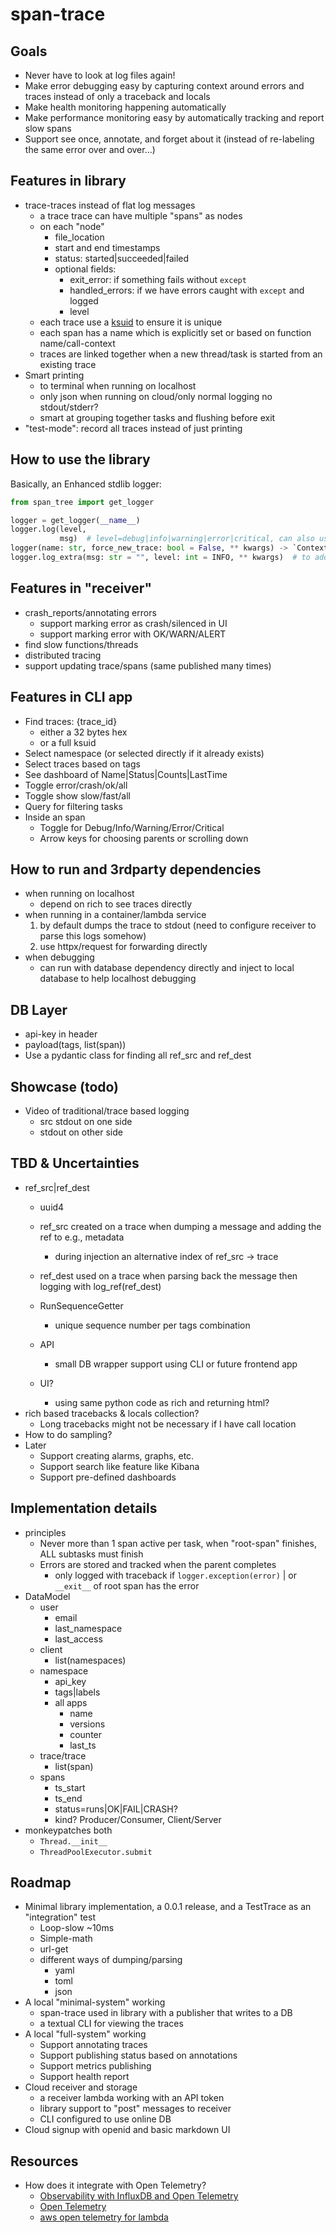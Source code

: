 # span-trace

## Goals

- Never have to look at log files again!
- Make error debugging easy by capturing context around errors and traces instead of only a traceback and locals
- Make health monitoring happening automatically
- Make performance monitoring easy by automatically tracking and report slow spans
- Support see once, annotate, and forget about it (instead of re-labeling the same error over and over...)

## Features in library

- trace-traces instead of flat log messages
    - a trace trace can have multiple "spans" as nodes
    - on each "node"
        - file_location
        - start and end timestamps
        - status: started|succeeded|failed
        - optional fields:
            - exit_error: if something fails without `except`
            - handled_errors: if we have errors caught with `except` and logged
            - level
    - each trace use a [ksuid](https://github.com/segmentio/ksuid) to ensure it is unique
    - each span has a name which is explicitly set or based on function name/call-context
    - traces are linked together when a new thread/task is started from an existing trace
- Smart printing
    - to terminal when running on localhost
    - only json when running on cloud/only normal logging no stdout/stderr?
    - smart at grouping together tasks and flushing before exit
- "test-mode": record all traces instead of just printing

## How to use the library

Basically, an Enhanced stdlib logger:

```python
from span_tree import get_logger

logger = get_logger(__name__)
logger.log(level,
           msg)  # level=debug|info|warning|error|critical, can also use `logger.info` logs will be attached to current span
logger(name: str, force_new_trace: bool = False, ** kwargs) -> `ContextManager[Span]`  # to start a new span/trace
logger.log_extra(msg: str = "", level: int = INFO, ** kwargs)  # to add attributes to span
```

## Features in "receiver"

- crash_reports/annotating errors
    - support marking error as crash/silenced in UI
    - support marking error with OK/WARN/ALERT
- find slow functions/threads
- distributed tracing
- support updating trace/spans (same published many times)

## Features in CLI app

- Find traces: {trace_id}
    - either a 32 bytes hex
    - or a full ksuid
- Select namespace (or selected directly if it already exists)
- Select traces based on tags
- See dashboard of Name|Status|Counts|LastTime
- Toggle error/crash/ok/all
- Toggle show slow/fast/all
- Query for filtering tasks
- Inside an span
    - Toggle for Debug/Info/Warning/Error/Critical
    - Arrow keys for choosing parents or scrolling down

## How to run and 3rdparty dependencies

- when running on localhost
    - depend on rich to see traces directly
- when running in a container/lambda service
    1. by default dumps the trace to stdout (need to configure receiver to parse this logs somehow)
    2. use httpx/request for forwarding directly
- when debugging
    - can run with database dependency directly and inject to local database to help localhost debugging

## DB Layer

- api-key in header
- payload(tags, list(span))
- Use a pydantic class for finding all ref_src and ref_dest

## Showcase (todo)

- Video of traditional/trace based logging
    - src stdout on one side
    - stdout on other side

## TBD & Uncertainties

- ref_src|ref_dest
    - uuid4
    - ref_src created on a trace when dumping a message and adding the ref to e.g., metadata
        - during injection an alternative index of ref_src -> trace
    - ref_dest used on a trace when parsing back the message then logging with log_ref(ref_dest)

    - RunSequenceGetter
        - unique sequence number per tags combination
    - API
        - small DB wrapper support using CLI or future frontend app
    - UI?
        - using same python code as rich and returning html?
- rich based tracebacks & locals collection?
    - Long tracebacks might not be necessary if I have call location
- How to do sampling?
- Later
    - Support creating alarms, graphs, etc.
    - Support search like feature like Kibana
    - Support pre-defined dashboards

## Implementation details

- principles
    - Never more than 1 span active per task, when "root-span" finishes, ALL subtasks must finish
    - Errors are stored and tracked when the parent completes
        - only logged with traceback if `logger.exception(error)` | or `__exit__` of root span has the error
- DataModel
    - user
        - email
        - last_namespace
        - last_access
    - client
        - list(namespaces)
    - namespace
        - api_key
        - tags|labels
        - all apps
            - name
            - versions
            - counter
            - last_ts
    - trace/trace
        - list(span)
    - spans
        - ts_start
        - ts_end
        - status=runs|OK|FAIL|CRASH?
        - kind? Producer/Consumer, Client/Server
- monkeypatches both
    - `Thread.__init__`
    - `ThreadPoolExecutor.submit`

## Roadmap

- Minimal library implementation, a 0.0.1 release, and a TestTrace as an "integration" test
    - Loop-slow ~10ms
    - Simple-math
    - url-get
    - different ways of dumping/parsing
        - yaml
        - toml
        - json
- A local "minimal-system" working
    - span-trace used in library with a publisher that writes to a DB
    - a textual CLI for viewing the traces
- A local "full-system" working
    - Support annotating traces
    - Support publishing status based on annotations
    - Support metrics publishing
    - Support health report
- Cloud receiver and storage
    - a receiver lambda working with an API token
    - library support to "post" messages to receiver
    - CLI configured to use online DB
- Cloud signup with openid and basic markdown UI

## Resources

- How does it integrate with Open Telemetry?
    - [Observability with InfluxDB and Open Telemetry](https://www.youtube.com/watch?v=LFAGFX_aCY8)
    - [Open Telemetry](https://www.youtube.com/watch?v=oe5YYh9mhzw)
    - [aws open telemetry for lambda](https://aws-otel.github.io/docs/getting-started/lambda)